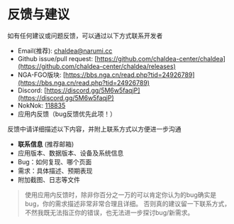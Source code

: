 # 反馈与建议

如有任何建议或问题反馈，可以通过以下方式联系开发者

* Email(推荐): [chaldea@narumi.cc](mailto:chaldea.narumi.cc)
* Github issue/pull request: [https://github.com/chaldea-center/chaldea](https://github.com/chaldea-center/chaldea/releases)
* NGA-FGO版块: [https://bbs.nga.cn/read.php?tid=24926789](https://bbs.nga.cn/read.php?tid=24926789)
* Discord: [https://discord.gg/5M6w5faqjP](https://discord.gg/5M6w5faqjP)
* NokNok: [118835](https://www.noknok.cn/act/share_group_20210625/index.html?uid=100164675&gid=118835)
* 应用内反馈（bug反馈优先此项！）


反馈中请详细描述以下内容，并附上联系方式以方便进一步沟通

* **联系信息** (推荐邮箱)
* 应用版本、数据版本、设备及系统信息
* Bug：如何复现、哪个页面
* 需求：具体描述、预期表现
* 附加截图、日志等文件

> 使用应用内反馈时，除非你百分之一万的可以肯定你认为的bug确实是bug，你的需求描述非常非常合理且详细。
> 否则真的建议留一下联系方式，不然我既无法指正你的错误，也无法进一步探讨bug/新需求。
